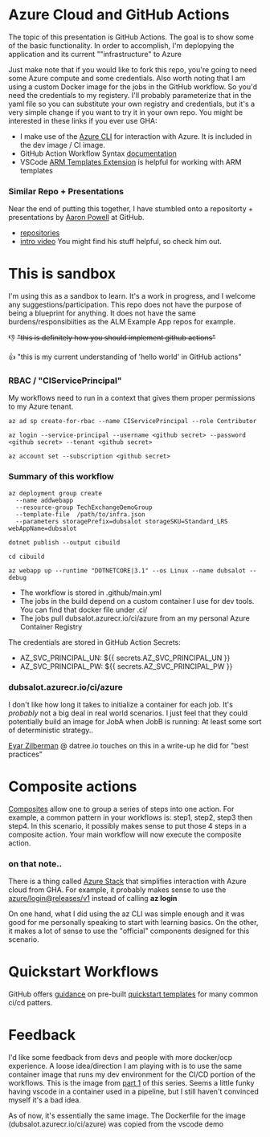 # Azure Cloud and GitHub Actions
The topic of this presentation is GitHub Actions. The goal is to show some of the basic functionality. In order to accomplish, I'm deplopying the application and its current ""infrastructure" to Azure

Just make note that if you would like to fork this repo, you're going to need some Azure compute and some credentials.
Also worth noting that I am using a custom Docker image for the jobs in the GitHub workflow. So you'd need the credentials to my registery. 
I'll probably parameterize that in the yaml file so you can substitute your own registry and credentials, but it's a very simple change if you want to try it in your own repo. 
You might be interested in these links if you ever use GHA:
- I make use of the [Azure CLI](https://docs.microsoft.com/en-us/cli/azure/install-azure-cli) for interaction with Azure. It is included in the dev image / CI image.
- GitHub Action Workflow Syntax [documentation](https://docs.github.com/en/actions/reference/workflow-syntax-for-github-actions)
- VSCode [ARM Templates Extension](https://marketplace.visualstudio.com/items?itemName=msazurermtools.azurerm-vscode-tools) is helpful for working with ARM templates

### Similar Repo + Presentations
Near the end of putting this together, I have stumbled onto a repositorty + presentations by [Aaron Powell](https://github.com/aaronpowell) at GitHub.
* [repositories](https://github.com/AaronPowellDemos)
* [intro video](https://youtu.be/0tMkRSdp-Go)
You might find his stuff helpful, so check him out.


# This is sandbox
I'm using this as a sandbox to learn. It's a work in progress, and I welcome any suggestions/participation.
This repo does not have the purpose of being a blueprint for anything. It does not have the same burdens/responsibiities as the ALM Example App repos for example.  

👎 ~~"this is definitely how you should implement github actions"~~

👍 "this is my current understanding of 'hello world' in GitHub actions"



### RBAC / "CIServicePrincipal"
My workflows need to run in a context that gives them proper permissions to my Azure tenant.

```
az ad sp create-for-rbac --name CIServicePrincipal --role Contributor

az login --service-principal --username <github secret> --password <github secret> --tenant <github secret>

az account set --subscription <github secret>
```


### Summary of this workflow

```
az deployment group create 
  --name addwebapp 
  --resource-group TechExchangeDemoGroup 
  --template-file  /path/to/infra.json 
  --parameters storagePrefix=dubsalot storageSKU=Standard_LRS webAppName=dubsalot

dotnet publish --output cibuild

cd cibuild

az webapp up --runtime "DOTNETCORE|3.1" --os Linux --name dubsalot --debug
```

- The workflow is stored in .github/main.yml
- The jobs in the build depend on a custom container I use for dev tools. You can find that docker file under .ci/
- The jobs pull dubsalot.azurecr.io/ci/azure from an my personal Azure Container Registry

The credentials are stored in GitHub Action Secrets:
- AZ_SVC_PRINCIPAL_UN: ${{ secrets.AZ_SVC_PRINCIPAL_UN }}
- AZ_SVC_PRINCIPAL_PW: ${{ secrets.AZ_SVC_PRINCIPAL_PW }}


###  dubsalot.azurecr.io/ci/azure
I don't like how long it takes to initialize a container for each job. It's _probably_ not a big deal in real world scenarios. I just feel that they could potentially build an image for JobA when JobB is running: At least some sort of deterministic strategy..

[Eyar Zilberman](https://www.datree.io/resources/github-actions-best-practices) @ datree.io touches on this in a write-up he did for "best practices"


# Composite actions
[Composites](https://docs.github.com/en/actions/creating-actions/creating-a-composite-run-steps-action) allow one to group a series of steps into one action. For example, a common pattern in your workflows is: step1, step2, step3 then step4. In this scenario, it possibly makes sense to put those 4 steps in a composite action. Your main workflow will now execute the composite action.


### on that note..

There is a thing called [Azure Stack](https://github.com/Azure/login#sample-azure-login-workflow-that-to-run-az-cli-on-azure-stack-hub/?WT.mc_id=devopslab-c9-cxa) that simplifies interaction with Azure cloud from GHA. For example, it probably makes sense to use the [azure/login@releases/v1](https://docs.microsoft.com/en-us/azure-stack/user/ci-cd-github-action-login-cli?WT.mc_id=devopslab-c9-cxa&view=azs-2008) instead of calling **az login**


On one hand, what I did using the az CLI was simple enough and it was good for me personally speaking to start with learning basics.
On the other, it makes a lot of sense to use the "official" components designed for this scenario.


# Quickstart Workflows
GitHub offers [guidance](https://docs.github.com/en/actions/guides) on pre-built [quickstart templates](https://github.com/actions/starter-workflows) for many common ci/cd patters.


# Feedback
I'd like some feedback from devs and people with more docker/ocp experience. A loose idea/direction I am playing with is to use the same container image that runs my dev environment for the CI/CD portion of the workflows. This is the image from [part 1](https://github.com/dubsalot/vscode-container-demo/tree/series/part-1-vscode-container) of this series. Seems a little funky having vscode in a container used in a pipeline, but I still haven't convinced myself it's a bad idea.

As of now, it's essentially the same image. The Dockerfile for the image (dubsalot.azurecr.io/ci/azure) was copied from the vscode demo
